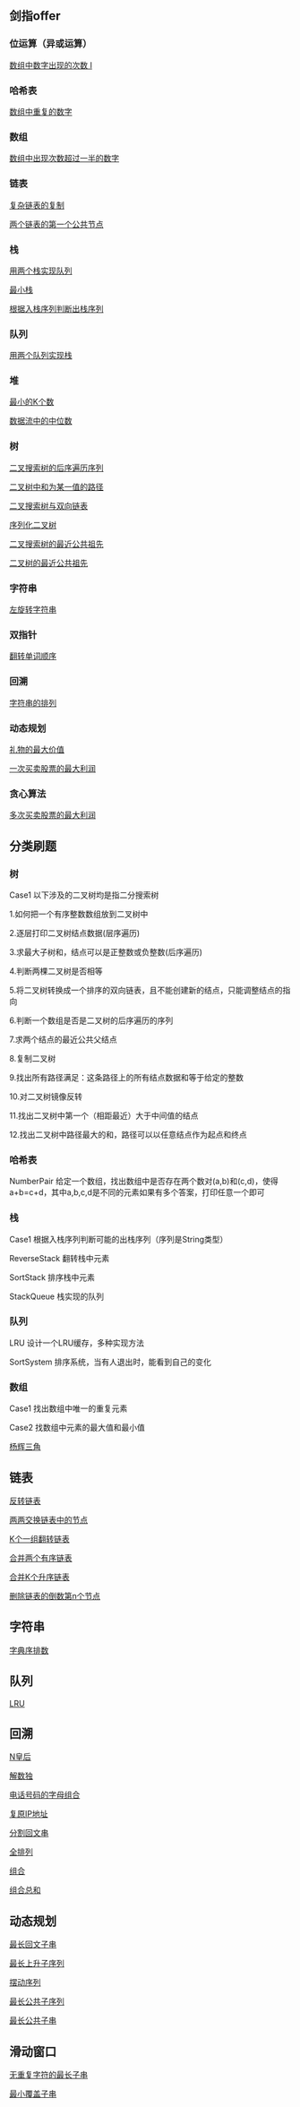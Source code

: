 ## 剑指offer
### 位运算（异或运算）
[数组中数字出现的次数 I](src/剑指offer/_56_01_Numbers|AppearOnce/Solution.java)

### 哈希表
[数组中重复的数字](src/剑指offer/_03_01_数组中重复的数字/Solution3.java)

### 数组
[数组中出现次数超过一半的数字](src/剑指offer/_39_数组中出现次数超过一半的数字/Solution3.java)

### 链表
[复杂链表的复制](src/剑指offer/_35_复杂链表的复制/Solution2.java)

[两个链表的第一个公共节点](src/剑指offer/_52_两个链表的第一个公共节点/Solution2.java)

### 栈
[用两个栈实现队列](src/剑指offer/_09_01_用两个栈实现队列/Solution.java)

[最小栈](src/剑指offer/_30_最小栈/MinStack.java)

[根据入栈序列判断出栈序列](src/剑指offer/_31_根据入栈序列判断出栈序列/Solution.java)

### 队列
[用两个队列实现栈](src/剑指offer/_09_02_用两个队列实现栈/Solution.java)

### 堆
[最小的K个数](src/剑指offer/_40_最小的K个数/Solution2.java)

[数据流中的中位数](src/剑指offer/_41_数据流中的中位数/MedianFinder.java)

### 树
[二叉搜索树的后序遍历序列](src/剑指offer/_33_二叉搜索树的后序遍历序列/Solution1.java)

[二叉树中和为某一值的路径](src/剑指offer/_34_二叉树中和为某一值的路径/Solution.java)

[二叉搜索树与双向链表](src/剑指offer/_36_二叉搜索树与双向链表/Solution.java)

[序列化二叉树](src/剑指offer/_37_序列化二叉树/Solution.java)

[二叉搜索树的最近公共祖先](src/剑指offer/_68_01_二叉搜索树的最近公共祖先/Solution.java)

[二叉树的最近公共祖先](src/剑指offer/_68_02_二叉树的最近公共祖先/Solution.java)

### 字符串
[左旋转字符串](src/剑指offer/_58_02_左旋转字符串/Solution.java)

### 双指针
[翻转单词顺序](src/剑指offer/_58_01_翻转单词顺序/Solution.java)

### 回溯
[字符串的排列](src/剑指offer/_38_字符串的排列/Solution.java)

### 动态规划
[礼物的最大价值](src/剑指offer/_47_礼物的最大价值/Solution2.java)

[一次买卖股票的最大利润](src/剑指offer/_63_01_一次买卖股票的最大利润/Solution.java)

### 贪心算法
[多次买卖股票的最大利润](src/剑指offer/_63_02_多次买卖股票的最大利润/Solution.java)


## 分类刷题

### 树
Case1 以下涉及的二叉树均是指二分搜索树

1.如何把一个有序整数数组放到二叉树中

2.逐层打印二叉树结点数据(层序遍历)

3.求最大子树和，结点可以是正整数或负整数(后序遍历)

4.判断两棵二叉树是否相等

5.将二叉树转换成一个排序的双向链表，且不能创建新的结点，只能调整结点的指向

6.判断一个数组是否是二叉树的后序遍历的序列

7.求两个结点的最近公共父结点

8.复制二叉树

9.找出所有路径满足：这条路径上的所有结点数据和等于给定的整数

10.对二叉树镜像反转

11.找出二叉树中第一个（相距最近）大于中间值的结点

12.找出二叉树中路径最大的和，路径可以以任意结点作为起点和终点

### 哈希表
NumberPair 给定一个数组，找出数组中是否存在两个数对(a,b)和(c,d)，使得a+b=c+d，其中a,b,c,d是不同的元素如果有多个答案，打印任意一个即可

### 栈
Case1 根据入栈序列判断可能的出栈序列（序列是String类型）

ReverseStack 翻转栈中元素

SortStack 排序栈中元素

StackQueue 栈实现的队列

### 队列
LRU 设计一个LRU缓存，多种实现方法

SortSystem 排序系统，当有人退出时，能看到自己的变化

### 数组
Case1 找出数组中唯一的重复元素

Case2 找数组中元素的最大值和最小值

[杨辉三角](src/分类刷题/数组/杨辉三角)


## 链表
[反转链表](src/分类刷题/链表/反转链表)

[两两交换链表中的节点](src/分类刷题/链表/两两交换链表中的节点)

[K个一组翻转链表](src/分类刷题/链表/K个一组翻转链表)

[合并两个有序链表](src/分类刷题/链表/合并两个有序链表)

[合并K个升序链表](src/分类刷题/链表/合并K个升序链表)

[删除链表的倒数第n个节点](src/分类刷题/链表/删除链表的倒数第n个节点)

## 字符串
[字典序排数](src/分类刷题/字符串/字典序排数/Solution.java)

## 队列
[LRU](src/分类刷题/队列/LRU)


## 回溯
[N皇后](src/分类刷题/回溯/N皇后)

[解数独](src/分类刷题/回溯/解数独)

[电话号码的字母组合](src/分类刷题/回溯/电话号码的字母组合)

[复原IP地址](src/分类刷题/回溯/复原IP地址)

[分割回文串](src/分类刷题/回溯/分割回文串)

[全排列](src/分类刷题/回溯/全排列)

[组合](src/分类刷题/回溯/组合)

[组合总和](src/分类刷题/回溯/组合总和)

## 动态规划
[最长回文子串](src/分类刷题/动态规划/最长回文子串)

[最长上升子序列](src/分类刷题/动态规划/最长上升子序列)

[摆动序列](src/分类刷题/动态规划/摆动序列)

[最长公共子序列](src/分类刷题/动态规划/最长公共子序列)

[最长公共子串](src/分类刷题/动态规划/最长公共子串)

## 滑动窗口
[无重复字符的最长子串](src/分类刷题/滑动窗口/无重复字符的最长子串)

[最小覆盖子串](src/分类刷题/滑动窗口/最小覆盖子串)


